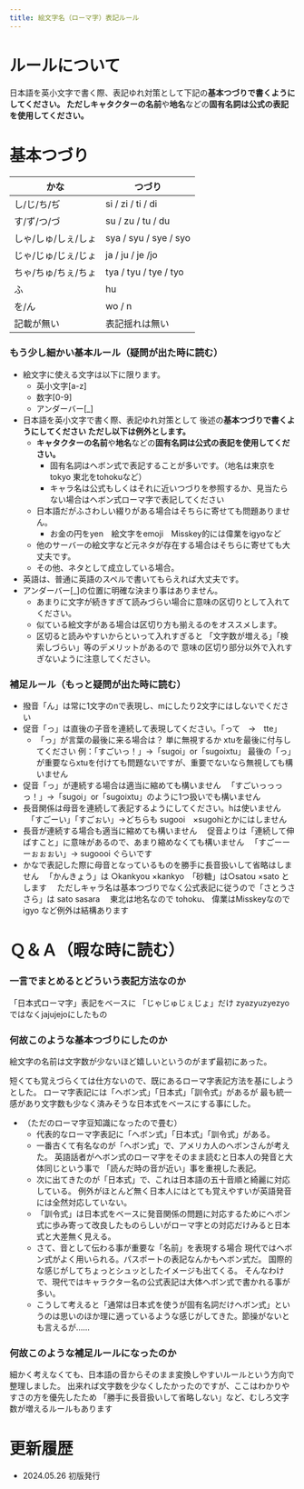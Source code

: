 ```yaml
---
title: 絵文字名（ローマ字）表記ルール
---
```


# ルールについて

日本語を英小文字で書く際、表記ゆれ対策として下記の**基本つづりで書くようにしてください。
ただしキャタクターの名前**や**地名**などの**固有名詞は公式の表記を使用してください。**

# 基本つづり

| **かな** | **つづり** |
| --- | --- |
| し/じ/ち/ぢ | si / zi / ti / di |
| す/ず/つ/づ | su / zu / tu / du |
| しゃ/しゅ/しぇ/しょ | sya / syu / sye / syo |
| じゃ/じゅ/じぇ/じょ | ja / ju / je /jo |
| ちゃ/ちゅ/ちぇ/ちょ | tya / tyu / tye / tyo |
| ふ | hu |
| を/ん | wo / n |
| 記載が無い | 表記揺れは無い |

### もう少し細かい基本ルール（疑問が出た時に読む）

- 絵文字に使える文字は以下に限ります。
    - 英小文字[a-z]
    - 数字[0-9]
    - アンダーバー[_]
- 日本語を英小文字で書く際、表記ゆれ対策として
後述の**基本つづりで書くようにしてください
ただし以下は例外とします。**
    - **キャタクターの名前**や**地名**などの**固有名詞は公式の表記を使用してください。**
        - 固有名詞はヘボン式で表記することが多いです。（地名は東京をtokyo 東北をtohokuなど）
        - キャラ名は公式もしくはそれに近いつづりを参照するか、見当たらない場合はヘボン式ローマ字で表記してください
    - 日本語だがふさわしい綴りがある場合はそちらに寄せても問題ありません。
        - お金の円をyen　絵文字をemoji　Misskey的には偉業をigyoなど
    - 他のサーバーの絵文字など元ネタが存在する場合はそちらに寄せても大丈夫です。
    - その他、ネタとして成立している場合。
- 英語は、普通に英語のスペルで書いてもらえれば大丈夫です。
- アンダーバー[_]の位置に明確な決まり事はありません。
    - あまりに文字が続きすぎて読みづらい場合に意味の区切りとして入れてください。
    - 似ている絵文字がある場合は区切り方も揃えるのをオススメします。
    - 区切ると読みやすいからといって入れすぎると
    「文字数が増える」「検索しづらい」等のデメリットがあるので
    意味の区切り部分以外で入れすぎないように注意してください。

### 補足ルール（もっと疑問が出た時に読む）

- 撥音「ん」は常に1文字のnで表現し、mにしたり2文字にはしないでください
- 促音「っ」は直後の子音を連続して表現してください。「って　→　tte」
    - 「っ」が言葉の最後に来る場合は？
    単に無視するか xtuを最後に付与してください
    例：「すごいっ！」→「sugoi」or「sugoixtu」
    最後の「っ」が重要ならxtuを付けても問題ないですが、重要でないなら無視しても構いません
- 促音「っ」が連続する場合は適当に縮めても構いません
　「すごいっっっっ！」→「sugoi」or「sugoixtu」のように1つ扱いでも構いません
- 長音関係は母音を連続して表記するようにしてください。hは使いません
　「すごーい」「すごぉい」→どちらも sugooi　×sugohiとかにはしません
- 長音が連続する場合も適当に縮めても構いません
　促音よりは「連続して伸ばすこと」に意味があるので、あまり縮めなくても構いません
　「すごーーーぉぉぉい」→ sugoooi ぐらいです
- かなで表記した際に母音となっているものを勝手に長音扱いして省略はしません
　「かんきょう」は ○kankyou ×kankyo　「砂糖」は○satou ×sato とします
　ただしキャラ名は基本つづりでなく公式表記に従うので「さとうささら」は sato sasara
　東北は地名なので tohoku、 偉業はMisskeyなので igyo など例外は結構あります

# Ｑ＆Ａ（暇な時に読む）

### 一言でまとめるとどういう表記方法なのか

「日本式ローマ字」表記をベースに
「じゃじゅじぇじょ」だけ zyazyuzyezyoではなくjajujejoにしたもの

### 何故このような基本つづりにしたのか

絵文字の名前は文字数が少ないほど嬉しいというのがまず最初にあった。

短くても覚えづらくては仕方ないので、既にあるローマ字表記方法を基にしようとした。
ローマ字表記には「ヘボン式」「日本式」「訓令式」があるが
最も統一感があり文字数も少なく済みそうな日本式をベースにする事にした。

- （ただのローマ字豆知識になったので畳む）
    - 代表的なローマ字表記に「ヘボン式」「日本式」「訓令式」がある。
    - 一番古くて有名なのが「ヘボン式」で、アメリカ人のヘボンさんが考えた。
    英語話者がヘボン式のローマ字をそのまま読むと日本人の発音と大体同じという事で
    「読んだ時の音が近い」事を重視した表記。
    - 次に出てきたのが「日本式」で、これは日本語の五十音順と綺麗に対応している。
    例外がほとんど無く日本人にはとても覚えやすいが英語発音には全然対応していない。
    - 「訓令式」は日本式をベースに発音関係の問題に対応するためにヘボン式に歩み寄って改良したものらしいがローマ字との対応だけみると日本式と大差無く見える。
    - さて、音として伝わる事が重要な「名前」を表現する場合
    現代ではヘボン式がよく用いられる。パスポートの表記なんかもヘボン式だ。
    国際的な感じがしてちょっとシュッとしたイメージも出てくる。
    そんなわけで、現代ではキャラクター名の公式表記は大体ヘボン式で書かれる事が多い。
    - こうして考えると「通常は日本式を使うが固有名詞だけヘボン式」というのは思いのほか理に適っているような感じがしてきた。節操がないとも言えるが……

### 何故このような補足ルールになったのか

細かく考えなくても、日本語の音からそのまま変換しやすいルールという方向で整理しました。
出来れば文字数を少なくしたかったのですが、ここはわかりやすさの方を優先したため
「勝手に長音扱いして省略しない」など、むしろ文字数が増えるルールもあります

# 更新履歴

- 2024.05.26 初版発行
